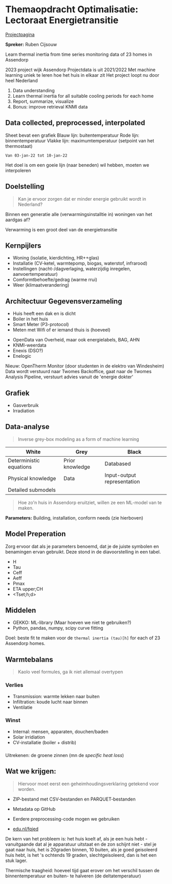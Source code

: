 # Themaopdracht Optimalisatie: Lectoraat Energietransitie
[Projectpagina](https://techforfuture.nl/onderzoek/lopend/twomes-digital-twins-voor-de-warmtetransitie/)

**Spreker:** Ruben Cijsouw

Learn thermal inertia from time series monitoring data of 23 homes in Assendorp

2023 project wijk Assendorp
Projectdata is uit 2021/2022
Met machine learning uniek te leren hoe het huis in elkaar zit
Het project loopt nu door heel Nederland

1. Data understanding
2. Learn thermal inertia for all suitable cooling periods for each home
3. Report, summarize, visualize
4. Bonus: improve retrieval KNMI data

## Data collected, preprocessed, interpolated
Sheet bevat een grafiek
    Blauw lijn: buitentemperatuur
    Rode lijn: binnentemperatuur
    Vlakke lijn: maximumtemperatuur (setpoint van het thermostaat)

    Van 03-jan-22 tot 10-jan-22
Het doel is om een goeie lijn (naar beneden) wil hebben, moeten we interpoleren

## Doelstelling
> Kan je ervoor zorgen dat er minder energie gebruikt wordt in Nederland?

Binnen een generatie alle (verwarmingsinstalltie in) woningen van het aardgas af?

Verwarming is een groot deel van de energietransitie

## Kernpijlers
- Woning (isolatie, kierdichting, HR++glas)
- Installatie (CV-ketel, warmtepomp, biogas, waterstof, infrarood)
- Instellingen (nacht-/dagverlaging, waterzijdig inregelen, aanvoertemperatuur)
- Comformtbehoefte/gedrag (warme rrui)
- Weer (klimaatverandering)

## Architectuur Gegevensverzameling
- Huis heeft een dak en is dicht
- Boiler in het huis
- Smart Meter (P3-protocol)
- Meten met Wifi of er iemand thuis is (hoeveel)

+ OpenData van Overheid, maar ook energielabels, BAG, AHN
+ KNMI-weerdata
+ Enexis (DSO?)
+ Enelogic

Nieuw: OpenTherm Monitor (door studenten in de elektro van Windesheim)
Data wordt verstuurd naar Twomes Backoffice, gaat naar de Twomes Analysis Pipeline, verstuurt advies vanuit de 'energie dokter'

## Grafiek
- Gasverbruik
- Irradiation

## Data-analyse
> Inverse grey-box modeling as a form of machine learning

|White|Grey|Black
|-|-|-|
Deterministic equations |Prior knowledge |Databased
Physical knowledge | Data |Input-output representation
Detailed submodels |

> Hoe zo'n huis in Assendorp eruitziet, willen ze een ML-model van te maken.

**Parameters:** Building, installation, conform needs (zie hierboven)

## Model Preperation
Zorg ervoor dat als je parameters benoemd, dat je de juiste symbolen en benamingen ervan gebruikt. Deze stond in de diavoorstelling in een tabel.

- H
- Tau
- Ceff
- Aeff
- Pmax
- ETA upper;CH
- <Tset;h;d>

## Middelen
- GEKKO: ML-library (Maar hoeven we niet te gebruiken?)
- Python, pandas, numpy, scipy curve fitting

Doel: beste fit te maken voor de `thermal inertia (tau)[h]` for each of 23 Assendorp homes.

## Warmtebalans
> Kaolo veel formules, ga ik niet allemaal overtypen
### Verlies
- Transmission: warmte lekken naar buiten
- Infiltration: koude lucht naar binnen
- Ventilatie

### Winst
- Internal: mensen, apparaten, douchen/baden
- Solar irridiation
- CV-installatie (boiler + distrib)

###
Uitrekenen: de groene zinnen (mn de _specific heat loss_)

## Wat we krijgen:
> Hiervoor moet eerst een geheimhoudingsverklaring getekend voor worden.
- ZIP-bestand met CSV-bestanden en PARQUET-bestanden
- Metadata op GitHub
- Eerdere preprocessing-code mogen we gebruiken

- [edu.nl/fqjed](https://edu.nl/fqjed)

De kern van het probleem is: het huis koelt af, als je een huis hebt - vanuitgaande dat al je apparatuur uitstaat en de zon schijnt niet - stel je gaat naar huis, het is 20graden binnen, 10 buiten, als je goed geisoleerd huis hebt, is het 's ochtends 19 graden, slechtgeisoleerd, dan is het een stuk lager.

Thermische traagheid: hoeveel tijd gaat erover om het verschil tussen de binnentemperatuur en buiten- te halveren (de deltatemperatuur)
